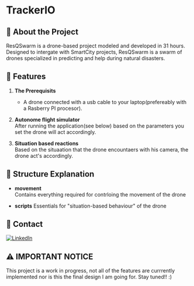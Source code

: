 # TrackerIO


🚀 About the Project  
---------------------------------------------------------------------------------------------------------------------------------------------------------------------------------------------------------------
ResQSwarm is a drone-based project modeled and developed in 31 hours. Designed to intergate with SmartCity projects, ResQSwarm is a swarm of drones specialized in predicting and help during natural disasters.

🔬 Features  
---------------------------------------------------------------------------------------------------------------------------------------------------------------------------------------------------------------
1. **The Prerequisits**  
    - A drone connected with a usb cable to your laptop(prefereably with a Rasberry PI procesor).
      
2. **Autonome flight simulator**  
   After running the application(see below) based on the parameters you set the drone will act accordingly.

3. **Situation based reactions**  
   Based on the situaation that the drone encountaers with his camera, the drone act's accordingly.

📙 Structure Explanation  
---------------------------------------------------------------------------------------------------------------------------------------------------------------------------------------------------------------
- **movement**  
  Contains everything required for contrloing the movement of the drone
  
- **scripts**
  Essentials for "situation-based behaviour" of the drone


📧 Contact
---------------------------------------------------------------------------------------------------------------------------------------------------------------------------------------------------------------

[![LinkedIn](https://img.shields.io/badge/LinkedIn-Profile-blue?style=flat&logo=linkedin)](https://www.linkedin.com/in/matej-brodarac-b866562ba/)

⚠️ **IMPORTANT NOTICE**
---------------------------------------------------------------------------------------------------------------------------------------------------------------------------------------------------------------
This project is a work in progress, not all of the features are currrently implemented nor is this the final design I am going for. Stay tuned!! :)


